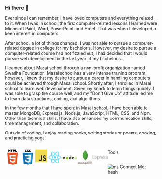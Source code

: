 ### Hi there 👋
Ever since I can remember, I have loved computers and everything related to it. When I was in school, the first computer-related lessons I learned were Microsoft Paint, Word, PowerPoint, and Excel. That was when I developed a keen interest in computers.

After school, a lot of things changed. I was not able to pursue a computer-related degree in college for my bachelor's. However, my desire to pursue a computer-related course had not fizzled out; I had decided that I would pursue web development in the last year of my bachelor's.

I learned about Masai school through a non-profit organization named Swadha Foundation. Masai school has a very intense training program, however, I knew that my desire to pursue a career in handling computers could be achieved through Masai school.
Shortly after, I enrolled in Masai school to learn web development. Given my knack to learn things quickly, I was able to grasp the course well, and my "Don't Give Up" attitude led me to learn data structures, coding, and algorithms.

In the few months that I have spent in Masai school, I have been able to master MongoDB, Express.js, Node.js, JavaScript, HTML, CSS, and Npm. Other than technical skills, I have also enhanced my communication skills, time management, and collaboration.

Outside of coding, I enjoy reading books, writing stories or poems, cooking, and practicing yoga.
</br>
</br>

Tools:
<img align="left" alt="HTML5" width="50px" src="https://raw.githubusercontent.com/github/explore/80688e429a7d4ef2fca1e82350fe8e3517d3494d/topics/html/html.png" />
<img align="left" alt="CSS" width="50px" src="https://raw.githubusercontent.com/github/explore/80688e429a7d4ef2fca1e82350fe8e3517d3494d/topics/css/css.png" />
<img align="left" alt="JavaScript" width="40px" src="https://raw.githubusercontent.com/github/explore/80688e429a7d4ef2fca1e82350fe8e3517d3494d/topics/javascript/javascript.png" />
<img align="left" alt="React" width="50px" src="https://raw.githubusercontent.com/github/explore/80688e429a7d4ef2fca1e82350fe8e3517d3494d/topics/react/react.png" />
<img align="left" alt="NodeJS" width="50px" src="https://raw.githubusercontent.com/devicons/devicon/master/icons/nodejs/nodejs-original-wordmark.svg" />
<img align="left" alt="MongoDB" width="50px" src="https://raw.githubusercontent.com/devicons/devicon/master/icons/mongodb/mongodb-original-wordmark.svg" />
<img align="left" alt="Express" width="50px" src="https://raw.githubusercontent.com/github/explore/80688e429a7d4ef2fca1e82350fe8e3517d3494d/topics/express/express.png" />
</br>
</br>

Connect Me:
<a href="https://www.linkedin.com/in/swathi-kummara-633142214/"><img align="left" alt="mahesh" width="40px" src="https://img.icons8.com/external-justicon-flat-justicon/344/external-linkedin-social-media-justicon-flat-justicon.png"></a>
</br>
</br>


